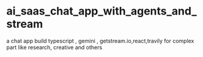 # ai_saas_chat_app_with_agents_and_stream
a chat app build typescript , gemini , getstream.io,react,travily for complex part like research, creative and others
